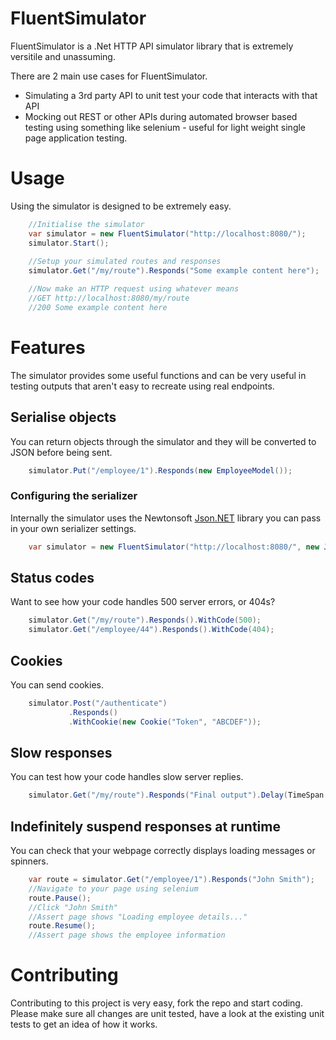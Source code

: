 # FluentSimulator
FluentSimulator is a .Net HTTP API simulator library that is extremely versitile and unassuming. 

There are 2 main use cases for FluentSimulator.

- Simulating a 3rd party API to unit test your code that interacts with that API
- Mocking out REST or other APIs during automated browser based testing using something like selenium - useful for light weight single page application testing.

# Usage
Using the simulator is designed to be extremely easy.

```c#
    //Initialise the simulator
    var simulator = new FluentSimulator("http://localhost:8080/");
    simulator.Start();
    
    //Setup your simulated routes and responses
    simulator.Get("/my/route").Responds("Some example content here");

    //Now make an HTTP request using whatever means
    //GET http://localhost:8080/my/route
    //200 Some example content here
```

# Features
The simulator provides some useful functions and can be very useful in testing outputs that aren't easy to recreate using real endpoints.


## Serialise objects
You can return objects through the simulator and they will be converted to JSON before being sent.

```c#
    simulator.Put("/employee/1").Responds(new EmployeeModel());
```

### Configuring the serializer
Internally the simulator uses the Newtonsoft [Json.NET](https://github.com/JamesNK/Newtonsoft.Json) library you can pass in your own serializer settings.

```c#
    var simulator = new FluentSimulator("http://localhost:8080/", new JsonSerialiserSettings());
```

## Status codes
Want to see how your code handles 500 server errors, or 404s?

```c#
    simulator.Get("/my/route").Responds().WithCode(500);
    simulator.Get("/employee/44").Responds().WithCode(404);
```

## Cookies
You can send cookies.

```c#
	simulator.Post("/authenticate")
			 .Responds()
			 .WithCookie(new Cookie("Token", "ABCDEF"));
```

## Slow responses
You can test how your code handles slow server replies.

```c#
    simulator.Get("/my/route").Responds("Final output").Delay(TimeSpan.FromSeconds(30));
```

## Indefinitely suspend responses at runtime
You can check that your webpage correctly displays loading messages or spinners.

```c#
    var route = simulator.Get("/employee/1").Responds("John Smith");
    //Navigate to your page using selenium
    route.Pause();
    //Click "John Smith"
    //Assert page shows "Loading employee details..."
    route.Resume();
    //Assert page shows the employee information
```

# Contributing
Contributing to this project is very easy, fork the repo and start coding. Please make sure all changes are unit tested, have a look at the existing unit tests to get an idea of how it works.

